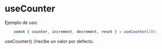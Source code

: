 # useCounter

Ejemplo de uso:

```javascript
    const { counter, increment, decrement, reset } = useCounter(10);
```

useCounter() //recibe un valor por defecto.